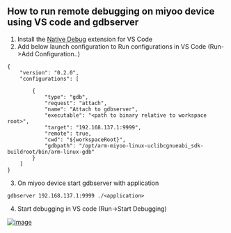 
## How to run remote debugging on miyoo device using VS code and gdbserver

1. Install the [Native Debug](https://github.com/WebFreak001/code-debug) extension for VS Code
2. Add below launch configuration to Run configurations in VS Code (Run->Add Configuration..)
```
{
    "version": "0.2.0",
    "configurations": [
    
        {
            "type": "gdb",
            "request": "attach",
            "name": "Attach to gdbserver",
            "executable": "<path to binary relative to workspace root>",
            "target": "192.168.137.1:9999",
            "remote": true,
            "cwd": "${workspaceRoot}", 
            "gdbpath": "/opt/arm-miyoo-linux-uclibcgnueabi_sdk-buildroot/bin/arm-linux-gdb"
        }
    ]
}
```
3. On miyoo device start gdbserver with application
```
gdbserver 192.168.137.1:9999 ./<application>
```
4. Start debugging in VS code (Run->Start Debugging)

[![image](https://github.com/user-attachments/assets/f86e0869-414f-46b2-836f-7c1dc13e8ba7)](https://github.com/user-attachments/assets/f86e0869-414f-46b2-836f-7c1dc13e8ba7)

